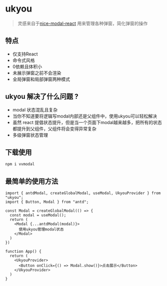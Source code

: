 # ukyou

> 灵感来自于[nice-modal-react](https://github.com/ebay/nice-modal-react) 用来管理各种弹窗，简化弹窗的操作

## 特点

- 仅支持React
- 命令式风格
- 0依赖且体积小
- 未展示弹窗之前不会渲染
- 全局弹窗和局部弹窗两种模式

## ukyou 解决了什么问题 ?

- modal 状态混乱且复杂
- 当你不知道要将逻辑写modal内部还是父组件中，使用ukyou可以轻松解决
- 虽然 react 提倡状态提升，但是当一个页面下modal越来越多，把所有的状态都提升到父组件，父组件将会变得异常复杂
- 多级弹窗状态管理

## 下载使用

```bash
npm i vvmodal
```

## 最简单的使用方法

```tsx
import { antdModal, createGlobalModal, useModal, UkyouProvider } from "ukyou";
import { Button, Modal } from "antd";

const Modal = createGlobalModal(() => {
  const modal = useModal();
  return (
    <Modal {...antdModal(modal)}>
      使用ukyou管理modal状态
    </Modal>
  )
})

function App() {
  return (
    <UkyouProvider>
      <Button onClick={() => Modal.show()}>点击展示</Button>
    </UkyouProvider>
  )
}
```
